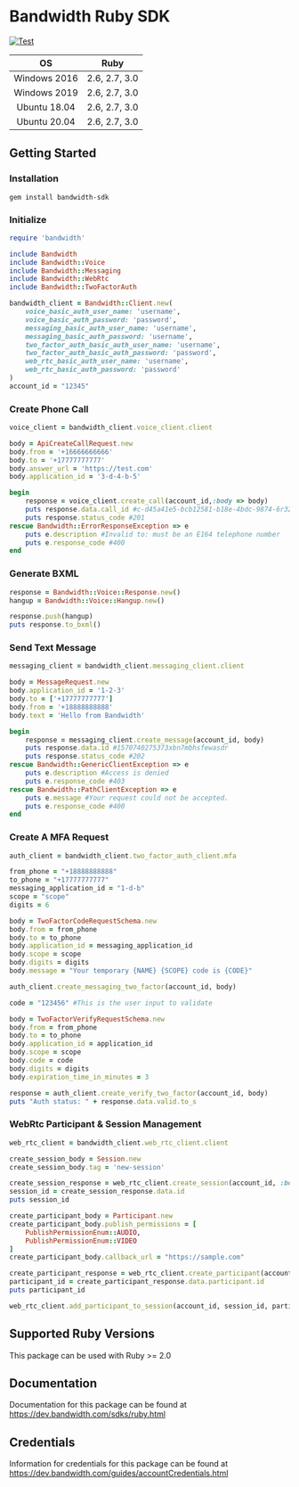 # Bandwidth Ruby SDK

[![Test](https://github.com/Bandwidth/ruby-sdk/actions/workflows/test.yml/badge.svg)](https://github.com/Bandwidth/ruby-sdk/actions/workflows/test.yml)


| **OS** | **Ruby** |
|:---:|:---:|
| Windows 2016 | 2.6, 2.7, 3.0 |
| Windows 2019 | 2.6, 2.7, 3.0 |
| Ubuntu 18.04 | 2.6, 2.7, 3.0 |
| Ubuntu 20.04 | 2.6, 2.7, 3.0 |

## Getting Started

### Installation

```
gem install bandwidth-sdk
```

### Initialize

```ruby
require 'bandwidth'

include Bandwidth
include Bandwidth::Voice
include Bandwidth::Messaging
include Bandwidth::WebRtc
include Bandwidth::TwoFactorAuth

bandwidth_client = Bandwidth::Client.new(
    voice_basic_auth_user_name: 'username',
    voice_basic_auth_password: 'password',
    messaging_basic_auth_user_name: 'username',
    messaging_basic_auth_password: 'username',
    two_factor_auth_basic_auth_user_name: 'username',
    two_factor_auth_basic_auth_password: 'password',
    web_rtc_basic_auth_user_name: 'username',
    web_rtc_basic_auth_password: 'password'
)
account_id = "12345"
```

### Create Phone Call

```ruby
voice_client = bandwidth_client.voice_client.client

body = ApiCreateCallRequest.new
body.from = '+16666666666'
body.to = '+17777777777'
body.answer_url = 'https://test.com'
body.application_id = '3-d-4-b-5'

begin
    response = voice_client.create_call(account_id,:body => body)
    puts response.data.call_id #c-d45a41e5-bcb12581-b18e-4bdc-9874-6r3235dfweao
    puts response.status_code #201
rescue Bandwidth::ErrorResponseException => e
    puts e.description #Invalid to: must be an E164 telephone number
    puts e.response_code #400
end
```

### Generate BXML

```ruby
response = Bandwidth::Voice::Response.new()
hangup = Bandwidth::Voice::Hangup.new()

response.push(hangup)
puts response.to_bxml()
```

### Send Text Message

```ruby
messaging_client = bandwidth_client.messaging_client.client

body = MessageRequest.new
body.application_id = '1-2-3'
body.to = ['+17777777777']
body.from = '+18888888888'
body.text = 'Hello from Bandwidth'

begin
    response = messaging_client.create_message(account_id, body)
    puts response.data.id #1570740275373xbn7mbhsfewasdr
    puts response.status_code #202
rescue Bandwidth::GenericClientException => e
    puts e.description #Access is denied
    puts e.response_code #403
rescue Bandwidth::PathClientException => e
    puts e.message #Your request could not be accepted.
    puts e.response_code #400
end
```

### Create A MFA Request

```ruby
auth_client = bandwidth_client.two_factor_auth_client.mfa

from_phone = "+18888888888"
to_phone = "+17777777777"
messaging_application_id = "1-d-b"
scope = "scope"
digits = 6

body = TwoFactorCodeRequestSchema.new
body.from = from_phone
body.to = to_phone
body.application_id = messaging_application_id
body.scope = scope
body.digits = digits
body.message = "Your temporary {NAME} {SCOPE} code is {CODE}"

auth_client.create_messaging_two_factor(account_id, body)

code = "123456" #This is the user input to validate

body = TwoFactorVerifyRequestSchema.new
body.from = from_phone
body.to = to_phone
body.application_id = application_id
body.scope = scope
body.code = code
body.digits = digits
body.expiration_time_in_minutes = 3

response = auth_client.create_verify_two_factor(account_id, body)
puts "Auth status: " + response.data.valid.to_s
```

### WebRtc Participant & Session Management

```ruby
web_rtc_client = bandwidth_client.web_rtc_client.client

create_session_body = Session.new
create_session_body.tag = 'new-session'

create_session_response = web_rtc_client.create_session(account_id, :body => create_session_body)
session_id = create_session_response.data.id
puts session_id

create_participant_body = Participant.new
create_participant_body.publish_permissions = [
    PublishPermissionEnum::AUDIO,
    PublishPermissionEnum::VIDEO
]
create_participant_body.callback_url = "https://sample.com"

create_participant_response = web_rtc_client.create_participant(account_id, :body => create_participant_body)
participant_id = create_participant_response.data.participant.id
puts participant_id

web_rtc_client.add_participant_to_session(account_id, session_id, participant_id)
```

## Supported Ruby Versions

This package can be used with Ruby >= 2.0 

## Documentation

Documentation for this package can be found at https://dev.bandwidth.com/sdks/ruby.html

## Credentials

Information for credentials for this package can be found at https://dev.bandwidth.com/guides/accountCredentials.html
